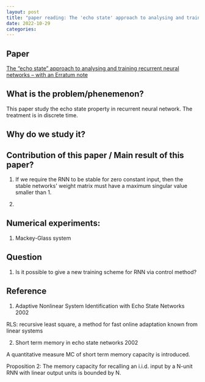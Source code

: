 ```yaml
---
layout: post
title: "paper reading: The 'echo state' approach to analysing and training recurrent neural networks – with an Erratum note"
date: 2022-10-29
categories:
---
```


## Paper 

[The “echo state” approach to analysing and training recurrent neural networks – with an Erratum note](https://www.ai.rug.nl/minds/uploads/EchoStatesTechRep.pdf)

## What is the problem/phenemenon?

This paper study the echo state property in recurrent neural network. The treatment is in discrete time. 

## Why do we study it?



## Contribution of this paper / Main result of this paper?

1. If we require the RNN to be stable for zero constant input, then the stable networks' weight matrix must have a maximum singular value smaller than 1. 

2.

## Numerical experiments:

1. Mackey-Glass system

## Question

1. Is it possible to give a new training scheme for RNN via control method? 


## Reference

1. Adaptive Nonlinear System Identification with Echo State Networks 2002

RLS: recursive least square, a method for fast online adaptation known from linear systems

2. Short term memory in echo state networks 2002

A quantitative measure MC of short term memory capacity is introduced. 

Proposition 2: The memory capacity for recalling an i.i.d. input by a N-unit RNN with linear output units is bounded by N. 
